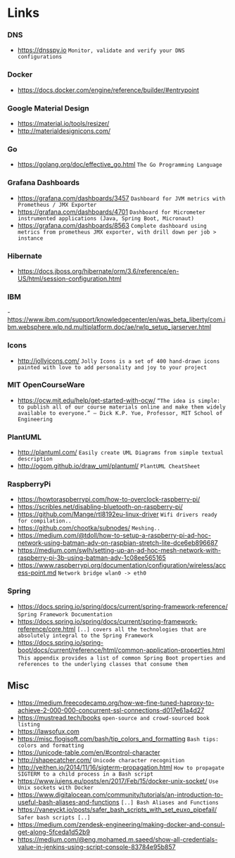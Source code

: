 # Links

### DNS
- https://dnsspy.io `Monitor, validate and verify your DNS configurations`

### Docker
- https://docs.docker.com/engine/reference/builder/#entrypoint

### Google Material Design
- https://material.io/tools/resizer/
- http://materialdesignicons.com/

### Go
- https://golang.org/doc/effective_go.html `The Go Programming Language`

### Grafana Dashboards
- https://grafana.com/dashboards/3457 `Dashboard for JVM metrics with Prometheus / JMX Exporter`
- https://grafana.com/dashboards/4701 `Dashboard for Micrometer instrumented applications (Java, Spring Boot, Micronaut)`
- https://grafana.com/dashboards/8563 `Complete dashboard using metrics from prometheus JMX exporter, with drill down per job > instance`

### Hibernate 
- https://docs.jboss.org/hibernate/orm/3.6/reference/en-US/html/session-configuration.html

### IBM 
-https://www.ibm.com/support/knowledgecenter/en/was_beta_liberty/com.ibm.websphere.wlp.nd.multiplatform.doc/ae/rwlp_setup_jarserver.html


### Icons
- http://jollyicons.com/ `Jolly Icons is a set of 400 hand-drawn icons painted with love to add personality and joy to your project`

### MIT OpenCourseWare
- https://ocw.mit.edu/help/get-started-with-ocw/ `“The idea is simple: to publish all of our course materials online and make them widely available to everyone.” — Dick K.P. Yue, Professor, MIT School of Engineering`

### PlantUML
- http://plantuml.com/ `Easily create UML Diagrams from simple textual description`
- http://ogom.github.io/draw_uml/plantuml/ `PlantUML CheatSheet`

### RaspberryPi
- https://howtoraspberrypi.com/how-to-overclock-raspberry-pi/
- https://scribles.net/disabling-bluetooth-on-raspberry-pi/ 
- https://github.com/Mange/rtl8192eu-linux-driver `Wifi drivers ready for compilation..`
- https://github.com/chootka/subnodes/ `Meshing.. `
- https://medium.com/@tdoll/how-to-setup-a-raspberry-pi-ad-hoc-network-using-batman-adv-on-raspbian-stretch-lite-dce6eb896687
- https://medium.com/swlh/setting-up-an-ad-hoc-mesh-network-with-raspberry-pi-3b-using-batman-adv-1c08ee565165
- https://www.raspberrypi.org/documentation/configuration/wireless/access-point.md `Network bridge wlan0 -> eth0`

### Spring
- https://docs.spring.io/spring/docs/current/spring-framework-reference/ `Spring Framework Documentation`
- https://docs.spring.io/spring/docs/current/spring-framework-reference/core.html `[..] covers all the technologies that are absolutely integral to the Spring Framework`
- https://docs.spring.io/spring-boot/docs/current/reference/html/common-application-properties.html `This appendix provides a list of common Spring Boot properties and references to the underlying classes that consume them`

## Misc
- https://medium.freecodecamp.org/how-we-fine-tuned-haproxy-to-achieve-2-000-000-concurrent-ssl-connections-d017e61a4d27
- https://mustread.tech/books `open-source and crowd-sourced book listing`
- https://lawsofux.com
- https://misc.flogisoft.com/bash/tip_colors_and_formatting `Bash tips: colors and formatting`
- https://unicode-table.com/en/#control-character
- http://shapecatcher.com/ `Unicode character recognition`
- http://veithen.io/2014/11/16/sigterm-propagation.html `How to propagate SIGTERM to a child process in a Bash script`
- https://www.jujens.eu/posts/en/2017/Feb/15/docker-unix-socket/ `Use Unix sockets with Docker`
- https://www.digitalocean.com/community/tutorials/an-introduction-to-useful-bash-aliases-and-functions `[..] Bash Aliases and Functions`
- https://vaneyckt.io/posts/safer_bash_scripts_with_set_euxo_pipefail/ `Safer bash scripts [..]`
- https://medium.com/zendesk-engineering/making-docker-and-consul-get-along-5fceda1d52b9
- https://medium.com/@eng.mohamed.m.saeed/show-all-credentials-value-in-jenkins-using-script-console-83784e95b857
